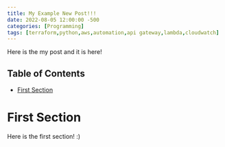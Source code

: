 ```yaml
---
title: My Example New Post!!!
date: 2022-08-05 12:00:00 -500
categories: [Programming]
tags: [terraform,python,aws,automation,api gateway,lambda,cloudwatch]
---
```


Here is the my post and it is here!

## Table of Contents

- [First Section](#first-section)

# First Section
Here is the first section! :)